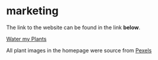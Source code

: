 # marketing

The link to the website can be found in the link **below**.

[Water my Plants](https://hopeful-thompson-32831a.netlify.app/)

All plant images in the homepage were source from [Pexels](https://www.pexels.com/)
